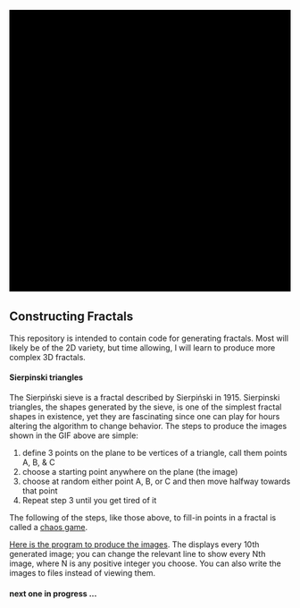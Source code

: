 ![alt text][image0]

[//]: # (Image References)
[image0]: ./images/s_triangle.gif
[image1]: ./images/s_triangle.png

## Constructing Fractals  
This repository is intended to contain code for generating fractals. Most will likely be of the 2D variety, but time allowing, I will learn to produce more complex 3D fractals.


#### Sierpinski triangles
The Sierpiński sieve is a fractal described by Sierpiński in 1915. Sierpinski triangles, the shapes generated by the sieve, is one of the simplest fractal shapes in existence, yet they are fascinating since one can play for hours altering the algorithm to change behavior. The steps to produce the images shown in the GIF above are simple:

1. define 3 points on the plane to be vertices of a triangle, call them points A, B, & C
2. choose a starting point anywhere on the plane (the image)
3. choose at random either point A, B, or C and then move halfway towards that point
4. Repeat step 3 until you get tired of it

The following of the steps, like those above, to fill-in points in a fractal is called a [chaos game](https://en.wikipedia.org/wiki/Chaos_game
).

[Here is the program to produce the images](Sierpinski_triangle.py). The displays every 10th generated image; you can change the relevant line to show every Nth image, where N is any positive integer you choose. You can also write the images to files instead of viewing them.

#### next one in progress ...  
